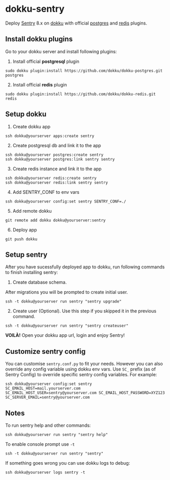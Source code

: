 # dokku-sentry

Deploy [Sentry](https://github.com/getsentry/sentry) 8.x on [dokku](http://dokku.viewdocs.io/dokku/) with official [postgres](https://github.com/dokku/dokku-postgres) and [redis](https://github.com/dokku/dokku-redis) plugins.

## Install dokku plugins


Go to your dokku server and install following plugins:


1) Install official **postgresql** plugin
```
sudo dokku plugin:install https://github.com/dokku/dokku-postgres.git postgres
```
2) Install official **redis** plugin
```
sudo dokku plugin:install https://github.com/dokku/dokku-redis.git redis

```

## Setup dokku


1) Create dokku app
```
ssh dokku@yourserver apps:create sentry
```

2) Create postgresql db and link it to the app
```
ssh dokku@yourserver postgres:create sentry
ssh dokku@yourserver postgres:link sentry sentry
```

3) Create redis instance and link it to the app
```
ssh dokku@yourserver redis:create sentry
ssh dokku@yourserver redis:link sentry sentry
```

4) Add SENTRY_CONF to env vars
```
ssh dokku@yourserver config:set sentry SENTRY_CONF=./
```

5) Add remote dokku
```
git remote add dokku dokku@yourserver:sentry
```

6) Deploy app
```
git push dokku
```

## Setup sentry

After you have sucessfully deployed app to dokku, run following commands to finish installing sentry:

1) Create database schema. 

After migrations you will be prompted to create initial user.

```
ssh -t dokku@yourserver run sentry "sentry upgrade"
```

2. Create user (Optional). Use this step if you skipped it in the previous command.
```
ssh -t dokku@yourserver run sentry "sentry createuser"
```

**VOILÀ!** Open your dokku app url, login and enjoy Sentry!


## Customize sentry config

You can customise `sentry.conf.py` to fit your needs. However you can also override any config variable using dokku env vars. Use `SC_` prefix (as of Sentry Config) to override specific sentry config variables. For example:

```
ssh dokku@yourserver config:set sentry SC_EMAIL_HOST=mail.yourserver.com SC_EMAIL_HOST_USER=sentry@yourserver.com SC_EMAIL_HOST_PASSWORD=XYZ123 SC_SERVER_EMAIL=sentry@yourserver.com
```


## Notes

To run sentry help and other commands:

```
ssh dokku@yourserver run sentry "sentry help"
```

To enable console prompt use `-t`

```
ssh -t dokku@yourserver run sentry "sentry"
```

If something goes wrong you can use dokku logs to debug:

```
ssh dokku@yourserver logs sentry -t
```
